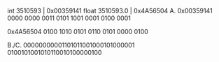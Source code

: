 int 3510593 | 0x00359141
float 3510593.0 | 0x4A56504
A.
0x00359141
0000 0000 0011 0101 1001 0001 0100 0001

 0x4A56504
0100 1010 0101 0110 0101 0000 0100

B./C.
00000000001101011001000101000001
0100101001010110010100000100
